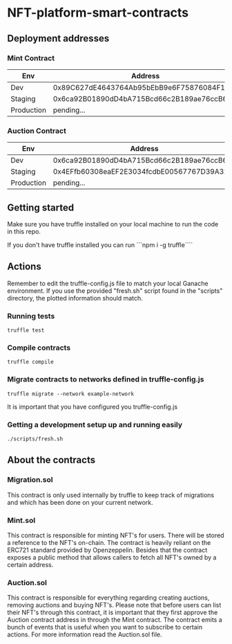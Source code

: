 # NFT-platform-smart-contracts

## Deployment addresses

### Mint Contract

| Env        | Address                                    |
| ---------- | ------------------------------------------ |
| Dev        | 0x89C627dE4643764Ab95bEbB9e6F75876084F1c10 |
| Staging    | 0x6ca92B01890dD4bA715Bcd66c2B189ae76ccB62e |
| Production | pending...                                 |

### Auction Contract

| Env        | Address                                    |
| ---------- | ------------------------------------------ |
| Dev        | 0x6ca92B01890dD4bA715Bcd66c2B189ae76ccB62e |
| Staging    | 0x4EFfb60308eaEF2E3034fcdbE00567767D39A318 |
| Production | pending...                                 |

## Getting started

Make sure you have truffle installed on your local machine to run the code in this repo.

If you don't have truffle installed you can run ```npm i -g truffle````

## Actions

Remember to edit the truffle-config.js file to match your local Ganache environment. If you use the provided "fresh.sh" script found in the "scripts" directory, the plotted information should match.

### Running tests

`truffle test`

### Compile contracts

`truffle compile`

### Migrate contracts to networks defined in truffle-config.js

`truffle migrate --network example-network`

It is important that you have configured you truffle-config.js

### Getting a development setup up and running easily

`./scripts/fresh.sh`

## About the contracts

### Migration.sol

This contract is only used internally by truffle to keep track of migrations and which has been done on your current network.

### Mint.sol

This contract is responsible for minting NFT's for users. There will be stored a reference to the NFT's on-chain. The contract is heavily reliant on the ERC721 standard provided by Openzeppelin. Besides that the contract exposes a public method that allows callers to fetch all NFT's owned by a certain address.

### Auction.sol

This contract is responsible for everything regarding creating auctions, removing auctions and buying NFT's. Please note that before users can list their NFT's through this contract, it is important that they first approve the Auction contract address in through the Mint contract. The contract emits a bunch of events that is useful when you want to subscribe to certain actions. For more information read the Auction.sol file.
